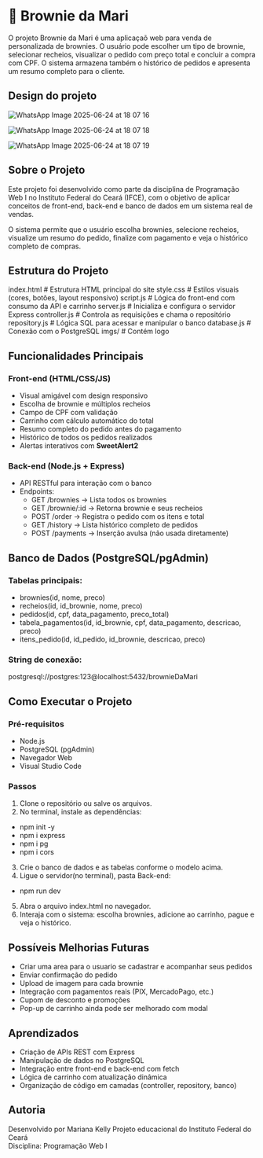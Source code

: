 # 🍫 Brownie da Mari

O projeto Brownie da Mari é uma aplicaçaõ web para venda de personalizada de brownies. O usuário pode escolher  um tipo de brownie, selecionar recheios, visualizar o pedido com preço total e concluir a compra com CPF. O sistema armazena também o histórico de pedidos e apresenta um resumo completo para o cliente.

## Design do projeto


![WhatsApp Image 2025-06-24 at 18 07 16](https://github.com/user-attachments/assets/27b9a2b9-bb16-4fed-8ff6-bdce22b7769b)

![WhatsApp Image 2025-06-24 at 18 07 18](https://github.com/user-attachments/assets/9d229171-3bb2-4473-890e-d43d6307c611)

![WhatsApp Image 2025-06-24 at 18 07 19](https://github.com/user-attachments/assets/8c4a9ceb-81ba-4d67-9717-7e2f47701a6c)


## Sobre o Projeto

Este projeto foi desenvolvido como parte da disciplina de Programação Web I no Instituto Federal do Ceará (IFCE), com o objetivo de aplicar conceitos de front-end, back-end e banco de dados em um sistema real de vendas.

O sistema permite que o usuário escolha brownies, selecione recheios, visualize um resumo do pedido, finalize com pagamento e veja o histórico completo de compras.



## Estrutura do Projeto


 index.html          # Estrutura HTML principal do site
 style.css           # Estilos visuais (cores, botões, layout responsivo)
 script.js           # Lógica do front-end com consumo da API e carrinho
 server.js           # Inicializa e configura o servidor Express
 controller.js       # Controla as requisições e chama o repositório
 repository.js       # Lógica SQL para acessar e manipular o banco
 database.js         # Conexão com o PostgreSQL
 imgs/               # Contém logo



## Funcionalidades Principais

### Front-end (HTML/CSS/JS)

- Visual amigável com design responsivo
- Escolha de brownie e múltiplos recheios
- Campo de CPF com validação
- Carrinho com cálculo automático do total
- Resumo completo do pedido antes do pagamento
- Histórico de todos os pedidos realizados
- Alertas interativos com **SweetAlert2**


### Back-end (Node.js + Express)

- API RESTful para interação com o banco
- Endpoints:
  - GET /brownies → Lista todos os brownies
  - GET /brownie/:id → Retorna brownie e seus recheios
  - POST /order → Registra o pedido com os itens e total
  - GET /history → Lista histórico completo de pedidos
  - POST /payments → Inserção avulsa (não usada diretamente)


## Banco de Dados (PostgreSQL/pgAdmin)

### Tabelas principais:
- brownies(id, nome, preco)
- recheios(id, id_brownie, nome, preco)
- pedidos(id, cpf, data_pagamento, preco_total)
- tabela_pagamentos(id, id_brownie, cpf, data_pagamento, descricao, preco)
- itens_pedido(id, id_pedido, id_brownie, descricao, preco)

### String de conexão:

postgresql://postgres:123@localhost:5432/brownieDaMari


## Como Executar o Projeto

### Pré-requisitos

- Node.js
- PostgreSQL (pgAdmin)
- Navegador Web
- Visual Studio Code 

### Passos

1. Clone o repositório ou salve os arquivos.
2. No terminal, instale as dependências:
   
  - npm init -y
  - npm i express
  - npm i pg
  - npm i cors
   
3. Crie o banco de dados e as tabelas conforme o modelo acima.
4. Ligue o servidor(no terminal), pasta Back-end:
   
  - npm run dev
   
5. Abra o arquivo index.html no navegador.
6. Interaja com o sistema: escolha brownies, adicione ao carrinho, pague e veja o histórico.


## Possíveis Melhorias Futuras

- Criar uma area para o usuario se cadastrar e acompanhar seus pedidos
- Enviar confirmação do pedido
- Upload de imagem para cada brownie
- Integração com pagamentos reais (PIX, MercadoPago, etc.)
- Cupom de desconto e promoções
- Pop-up de carrinho ainda pode ser melhorado com modal


## Aprendizados

- Criação de APIs REST com Express
- Manipulação de dados no PostgreSQL
- Integração entre front-end e back-end com fetch
- Lógica de carrinho com atualização dinâmica 
- Organização de código em camadas (controller, repository, banco)


## Autoria

Desenvolvido por Mariana Kelly
Projeto educacional do Instituto Federal do Ceará  
Disciplina: Programação Web I

